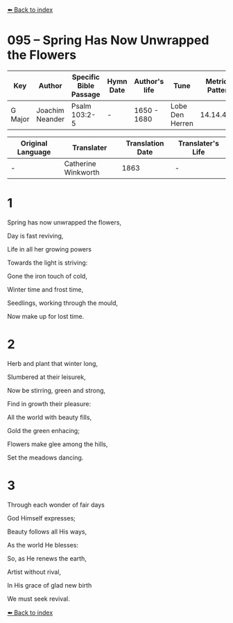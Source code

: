 [⬅️ Back to index](../README.md)

# 095 – Spring Has Now Unwrapped the Flowers

Key | Author   | Specific Bible Passage     |Hymn Date |Author's life |Tune |Metrical Pattern   |Composer/Source                                                                                        
-- | --------- | ---------------------------|----------|--------------|-----|-------------------|-------------   
G Major  | Joachim Neander      | Psalm 103:2-5 | -  | 1650 - 1680 | Lobe Den Herren | 14.14.4.7.8 | Chorale Book for England, 1863 

Original Language | Translater | Translation Date   | Translater's Life     
----------------- | --------- | --------------------|-------------   
\-  | Catherine Winkworth      | 1863 | -  | 1827 - 1878 



# 1

Spring has now unwrapped the flowers,

Day is fast reviving,

Life in all her growing powers

Towards the light is striving:

Gone the iron touch of cold,

Winter time and frost time,

Seedlings, working through the mould,

Now make up for lost time.



# 2

Herb and plant that winter long,

Slumbered at their leisurek,

Now be stirring, green and strong,

Find in growth their pleasure:

All the world with beauty fills,

Gold the green enhacing;

Flowers make glee among the hills,

Set the meadows dancing.



# 3

Through each wonder of fair days

God Himself expresses;

Beauty follows all His ways,

As the world He blesses:

So, as He renews the earth,

Artist without rival,

In His grace of glad new birth

We must seek revival.

[⬅️ Back to index](../README.md)
